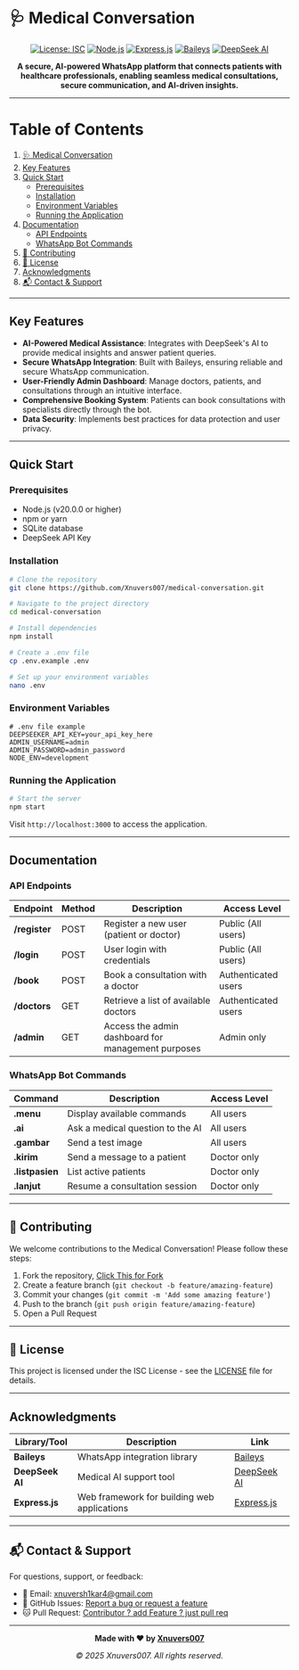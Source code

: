 # 🩺 Medical Conversation

<div align="center">

[![License: ISC](https://img.shields.io/badge/License-ISC-blue.svg)](LICENSE)
[![Node.js](https://img.shields.io/badge/Node.js-v20.0.0+-339933?logo=node.js&logoColor=white)](https://nodejs.org/)
[![Express.js](https://img.shields.io/badge/Express.js-v5.1.0-000000?logo=express&logoColor=white)](https://expressjs.com/)
[![Baileys](https://img.shields.io/badge/Baileys-v6.7.16-25D366?logo=whatsapp&logoColor=white)](https://github.com/whiskeysockets/baileys)
[![DeepSeek AI](https://img.shields.io/badge/DeepSeek%20AI-Powered-FF6F61?logo=openai&logoColor=white)](https://github.com/deepseek-ai/DeepSeek-Prover-V2)

**A secure, AI-powered WhatsApp platform that connects patients with healthcare professionals, enabling seamless medical consultations, secure communication, and AI-driven insights.**

</div>

---

# Table of Contents

1. [🩺 Medical Conversation](#-medical-conversation)
2. [Key Features](#key-features)
3. [Quick Start](#quick-start)
   - [Prerequisites](#prerequisites)
   - [Installation](#installation)
   - [Environment Variables](#environment-variables)
   - [Running the Application](#running-the-application)
4. [Documentation](#documentation)
   - [API Endpoints](#api-endpoints)
   - [WhatsApp Bot Commands](#whatsapp-bot-commands)
5. [🤝 Contributing](#-contributing)
6. [📜 License](#-license)
7. [Acknowledgments](#acknowledgments)
8. [📬 Contact & Support](#-contact--support)

---

## Key Features

- **AI-Powered Medical Assistance**: Integrates with DeepSeek's AI to provide medical insights and answer patient queries.
- **Secure WhatsApp Integration**: Built with Baileys, ensuring reliable and secure WhatsApp communication.
- **User-Friendly Admin Dashboard**: Manage doctors, patients, and consultations through an intuitive interface.
- **Comprehensive Booking System**: Patients can book consultations with specialists directly through the bot.
- **Data Security**: Implements best practices for data protection and user privacy.

---

## Quick Start

### Prerequisites

- Node.js (v20.0.0 or higher)
- npm or yarn
- SQLite database
- DeepSeek API Key

### Installation

```bash
# Clone the repository
git clone https://github.com/Xnuvers007/medical-conversation.git

# Navigate to the project directory
cd medical-conversation

# Install dependencies
npm install

# Create a .env file
cp .env.example .env

# Set up your environment variables
nano .env
```

### Environment Variables

```env
# .env file example
DEEPSEEKER_API_KEY=your_api_key_here
ADMIN_USERNAME=admin
ADMIN_PASSWORD=admin_password
NODE_ENV=development
```

### Running the Application

```bash
# Start the server
npm start
```

Visit `http://localhost:3000` to access the application.

---

## Documentation

### API Endpoints

| **Endpoint**                | **Method** | **Description**                                    | **Access Level**      |
|-----------------------------|------------|----------------------------------------------------|-----------------------|
| **/register**                | POST       | Register a new user (patient or doctor)            | Public (All users)    |
| **/login**                   | POST       | User login with credentials                        | Public (All users)    |
| **/book**                    | POST       | Book a consultation with a doctor                  | Authenticated users   |
| **/doctors**                 | GET        | Retrieve a list of available doctors               | Authenticated users   |
| **/admin**                   | GET        | Access the admin dashboard for management purposes | Admin only            |

### WhatsApp Bot Commands

| **Command**      | **Description**                                     | **Access Level**      |
|------------------|-----------------------------------------------------|-----------------------|
| **.menu**        | Display available commands                          | All users             |
| **.ai**          | Ask a medical question to the AI                    | All users             |
| **.gambar**      | Send a test image                                   | All users             |
| **.kirim**       | Send a message to a patient                         | Doctor only           |
| **.listpasien**  | List active patients                                | Doctor only           |
| **.lanjut**      | Resume a consultation session                       | Doctor only           |

---

## 🤝 Contributing

We welcome contributions to the Medical Conversation! Please follow these steps:

1. Fork the repository, [Click This for Fork](https://github.com/Xnuvers007/medical-conversation/fork)
2. Create a feature branch (`git checkout -b feature/amazing-feature`)
3. Commit your changes (`git commit -m 'Add some amazing feature'`)
4. Push to the branch (`git push origin feature/amazing-feature`)
5. Open a Pull Request


---

## 📜 License

This project is licensed under the ISC License - see the [LICENSE](LICENSE) file for details.

---

## Acknowledgments

| **Library/Tool**        | **Description**                             | **Link**                                                      |
|-------------------------|---------------------------------------------|--------------------------------------------------------------|
| **Baileys**             | WhatsApp integration library                | [Baileys](https://github.com/whiskeysockets/baileys)          |
| **DeepSeek AI**         | Medical AI support tool                     | [DeepSeek AI](https://github.com/deepseek-ai/DeepSeek-Prover-V2)|
| **Express.js**          | Web framework for building web applications | [Express.js](https://expressjs.com/)                          |

---

## 📬 Contact & Support

For questions, support, or feedback:

- 📧 Email: [xnuversh1kar4@gmail.com](mailto:xnuversh1kar4@gmail.com)
- 💬 GitHub Issues: [Report a bug or request a feature](https://github.com/Xnuvers007/medical-conversation/issues)
- 🐱 Pull Request: [Contributor ? add Feature ? just pull req](https://github.com/Xnuvers007/medical-conversation/pulls)

---

<div align="center">

**Made with ❤️ by [Xnuvers007](https://github.com/Xnuvers007)**

*© 2025 Xnuvers007. All rights reserved.*

</div>
